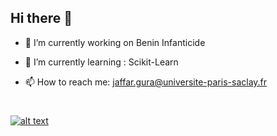 ## Hi there 👋

- 🔭 I’m currently working on  Benin Infanticide
- 🌱 I’m currently learning : Scikit-Learn

- 📫 How to reach me: jaffar.gura@universite-paris-saclay.fr


#
<!-- | ![My GitHub stats](https://github-readme-stats.vercel.app/api?username=Jaffar-Hussein&theme=tokyonight&show_icons=true&count_private=true)   	|  ![Languages I use](https://github-readme-stats.vercel.app/api/top-langs/?username=Jaffar-Hussein&layout=compact&count_private=true&show_icons=true&langs_count=10&theme=tokyonight&count_private=true)  	|
|---	|---	| -->
#
[![alt text](https://img.shields.io/badge/-LinkedIn-0e76a8?style=plastic&logo=linkedIn)</a>](https://www.linkedin.com/in/gura-jaffar/)

